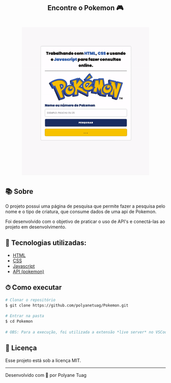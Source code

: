 <h2 align="center"> Encontre o Pokemon 🎮</h2>

<h1 align="center">
    <img width= '400' src="./assets/gifPokemon.gif"> 
</h1>


## 📚 Sobre

O projeto possui uma página de pesquisa que permite fazer a pesquisa pelo nome e o tipo de criatura, que consume dados de uma api de Pokemon.

Foi desenvolvido com o objetivo de praticar o uso de API's e conectá-las ao projeto em desenvolvimento.

## 🚀 Tecnologias utilizadas:

- [HTML](https://developer.mozilla.org/pt-BR/docs/Web/HTML)
- [CSS](https://developer.mozilla.org/pt-BR/docs/Web/CSS)
- [Javascript](https://javascript.info/)
- <a href='https://pokeapi.co'> API (pokemon)</a>

## ⏱ Como executar

```bash
# Clonar o repositório
$ git clone https://github.com/polyanetuag/Pokemon.git

# Entrar na pasta
$ cd Pokemon

# OBS: Para a execução, foi utilizada a extensão *live server* no VSCode

```

## 📝 Licença

Esse projeto está sob a licença MIT.

---

Desenvolvido com 💜 por Polyane Tuag
